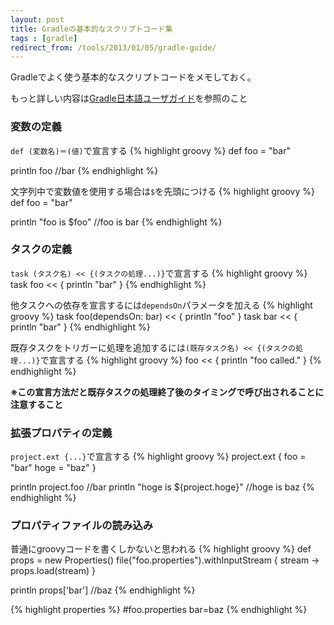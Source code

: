 ```yaml
---
layout: post
title: Gradleの基本的なスクリプトコード集
tags : [gradle]
redirect_from: /tools/2013/01/05/gradle-guide/
---
```


Gradleでよく使う基本的なスクリプトコードをメモしておく。

もっと詳しい内容は[Gradle日本語ユーザガイド](http://gradle.monochromeroad.com/docs/index.html)を参照のこと

### 変数の定義

`def (変数名)＝(値)`で宣言する
{% highlight groovy %}
def foo = "bar"

println foo
//bar
{% endhighlight %}

文字列中で変数値を使用する場合は`$`を先頭につける
{% highlight groovy %}
def foo = "bar"

println "foo is $foo"
//foo is bar
{% endhighlight %}

### タスクの定義

`task (タスク名) << {(タスクの処理...)}`で宣言する
{% highlight groovy %}
task foo << {
	println "bar"
}
{% endhighlight %}

他タスクへの依存を宣言するには`dependsOn`パラメータを加える
{% highlight groovy %}
task foo(dependsOn: bar) << {
	println "foo"
}
task bar << {
	println "bar"
}
{% endhighlight %}

既存タスクをトリガーに処理を追加するには`(既存タスク名) << {(タスクの処理...)}`で宣言する
{% highlight groovy %}
foo << {
	println "foo called."
}
{% endhighlight %}

__※この宣言方法だと既存タスクの処理終了後のタイミングで呼び出されることに注意すること__

### 拡張プロパティの定義

`project.ext {...}`で宣言する
{% highlight groovy %}
project.ext {
	foo = "bar"
	hoge = "baz"
}

println project.foo
//bar
println "hoge is ${project.hoge}"
//hoge is baz
{% endhighlight %}

### プロパティファイルの読み込み

普通にgroovyコードを書くしかないと思われる
{% highlight groovy %}
def props = new Properties()
file("foo.properties").withInputStream {
	stream -> props.load(stream)
}

println props['bar']
//baz
{% endhighlight %}

{% highlight properties %}
#foo.properties
bar=baz
{% endhighlight %}
